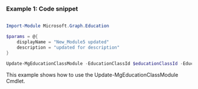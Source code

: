 ### Example 1: Code snippet

```powershell

Import-Module Microsoft.Graph.Education

$params = @{
	displayName = "New_Module5 updated"
	description = "updated for description"
}

Update-MgEducationClassModule -EducationClassId $educationClassId -EducationModuleId $educationModuleId -BodyParameter $params

```
This example shows how to use the Update-MgEducationClassModule Cmdlet.

